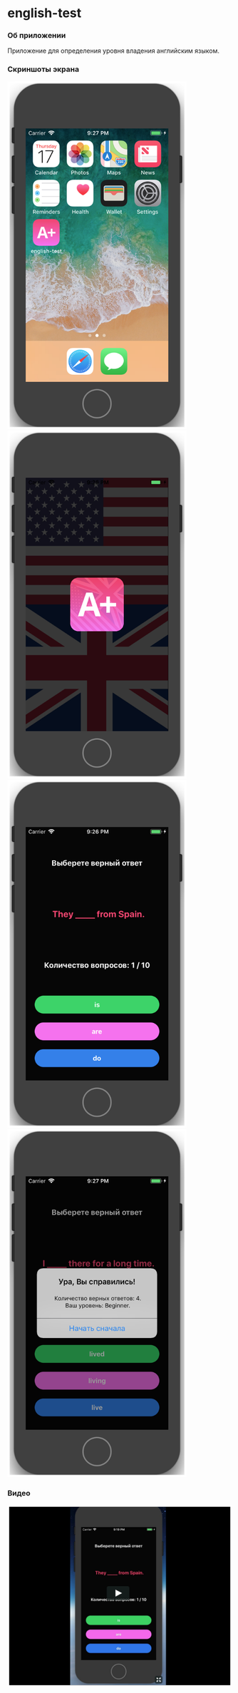 # english-test

### Об приложении
Приложение для определения уровня владения английским языком.

### Скриншоты экрана 
<img src="https://raw.githubusercontent.com/allakin/english-test/master/Media/0.png" width="402"> <img src="https://raw.githubusercontent.com/allakin/english-test/master/Media/1.png" width="402"> <img src="https://raw.githubusercontent.com/allakin/english-test/master/Media/2.png" width="402"> <img src="https://raw.githubusercontent.com/allakin/english-test/master/Media/3.png" width="402">

### Видео
[![Vimeo](https://raw.githubusercontent.com/allakin/english-test/master/Media/vimeo.png)](https://vimeo.com/270735851)

